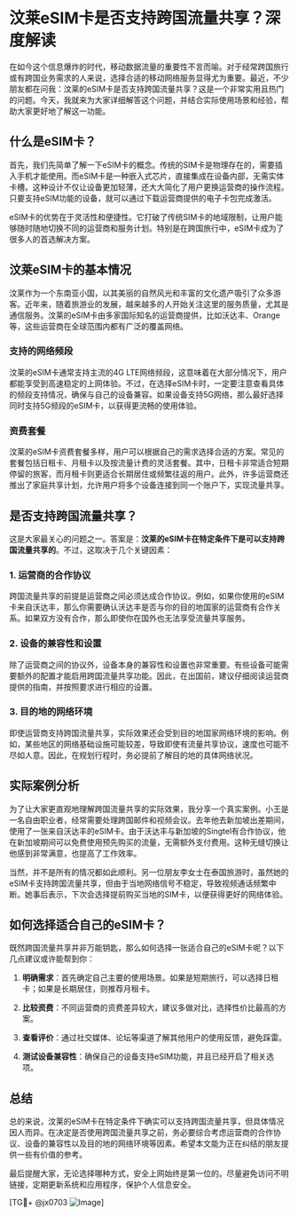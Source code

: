 # 汶莱eSIM卡是否支持跨国流量共享？深度解读

在如今这个信息爆炸的时代，移动数据流量的重要性不言而喻。对于经常跨国旅行或有跨国业务需求的人来说，选择合适的移动网络服务显得尤为重要。最近，不少朋友都在问我：汶莱的eSIM卡是否支持跨国流量共享？这是一个非常实用且热门的问题。今天，我就来为大家详细解答这个问题，并结合实际使用场景和经验，帮助大家更好地了解这一功能。

## 什么是eSIM卡？

首先，我们先简单了解一下eSIM卡的概念。传统的SIM卡是物理存在的，需要插入手机才能使用。而eSIM卡是一种嵌入式芯片，直接集成在设备内部，无需实体卡槽。这种设计不仅让设备更加轻薄，还大大简化了用户更换运营商的操作流程。只要支持eSIM功能的设备，就可以通过下载运营商提供的电子卡包完成激活。

eSIM卡的优势在于灵活性和便捷性。它打破了传统SIM卡的地域限制，让用户能够随时随地切换不同的运营商和服务计划。特别是在跨国旅行中，eSIM卡成为了很多人的首选解决方案。

## 汶莱eSIM卡的基本情况

汶莱作为一个东南亚小国，以其美丽的自然风光和丰富的文化遗产吸引了众多游客。近年来，随着旅游业的发展，越来越多的人开始关注这里的服务质量，尤其是通信服务。汶莱的eSIM卡由多家国际知名的运营商提供，比如沃达丰、Orange等，这些运营商在全球范围内都有广泛的覆盖网络。

### 支持的网络频段

汶莱的eSIM卡通常支持主流的4G LTE网络频段，这意味着在大部分情况下，用户都能享受到高速稳定的上网体验。不过，在选择eSIM卡时，一定要注意查看具体的频段支持情况，确保与自己的设备兼容。如果设备支持5G网络，那么最好选择同时支持5G频段的eSIM卡，以获得更流畅的使用体验。

### 资费套餐

汶莱的eSIM卡资费套餐多样，用户可以根据自己的需求选择合适的方案。常见的套餐包括日租卡、月租卡以及按流量计费的灵活套餐。其中，日租卡非常适合短期停留的旅客，而月租卡则更适合长期居住或频繁往返的用户。此外，许多运营商还推出了家庭共享计划，允许用户将多个设备连接到同一个账户下，实现流量共享。

## 是否支持跨国流量共享？

这是大家最关心的问题之一。答案是：**汶莱的eSIM卡在特定条件下是可以支持跨国流量共享的**。不过，这取决于几个关键因素：

### 1. 运营商的合作协议

跨国流量共享的前提是运营商之间必须达成合作协议。例如，如果你使用的eSIM卡来自沃达丰，那么你需要确认沃达丰是否与你的目的地国家的运营商有合作关系。如果双方没有合作，那么即使你在国外也无法享受流量共享服务。

### 2. 设备的兼容性和设置

除了运营商之间的协议外，设备本身的兼容性和设置也非常重要。有些设备可能需要额外的配置才能启用跨国流量共享功能。因此，在出国前，建议仔细阅读运营商提供的指南，并按照要求进行相应的设置。

### 3. 目的地的网络环境

即使运营商支持跨国流量共享，实际效果还会受到目的地国家网络环境的影响。例如，某些地区的网络基础设施可能较差，导致即使有流量共享协议，速度也可能不尽如人意。因此，在规划行程时，务必提前了解目的地的具体网络状况。

## 实际案例分析

为了让大家更直观地理解跨国流量共享的实际效果，我分享一个真实案例。小王是一名自由职业者，经常需要处理跨国邮件和视频会议。去年他去新加坡出差期间，使用了一张来自沃达丰的eSIM卡。由于沃达丰与新加坡的Singtel有合作协议，他在新加坡期间可以免费使用预先购买的流量，无需额外支付费用。这种无缝切换让他感到非常满意，也提高了工作效率。

当然，并不是所有的情况都如此顺利。另一位朋友李女士在泰国旅游时，虽然她的eSIM卡支持跨国流量共享，但由于当地网络信号不稳定，导致视频通话频繁中断。她事后表示，下次会选择提前购买当地的SIM卡，以便获得更好的网络体验。

## 如何选择适合自己的eSIM卡？

既然跨国流量共享并非万能钥匙，那么如何选择一张适合自己的eSIM卡呢？以下几点建议或许能帮到你：

1. **明确需求**：首先确定自己主要的使用场景。如果是短期旅行，可以选择日租卡；如果是长期居住，则推荐月租卡。

2. **比较资费**：不同运营商的资费差异较大，建议多做对比，选择性价比最高的方案。

3. **查看评价**：通过社交媒体、论坛等渠道了解其他用户的使用反馈，避免踩雷。

4. **测试设备兼容性**：确保自己的设备支持eSIM功能，并且已经开启了相关选项。

## 总结

总的来说，汶莱的eSIM卡在特定条件下确实可以支持跨国流量共享，但具体情况因人而异。在决定是否使用跨国流量共享之前，务必要综合考虑运营商的合作协议、设备的兼容性以及目的地的网络环境等因素。希望本文能为正在纠结的朋友提供一些有价值的参考。

最后提醒大家，无论选择哪种方式，安全上网始终是第一位的。尽量避免访问不明链接，定期更新系统和应用程序，保护个人信息安全。

[TG💪+ @jx0703 ![Image](https://github.com/user-attachments/assets/dbca1d08-cadb-493c-b0ec-ad6f7a83f270)]
